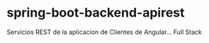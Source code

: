 # spring-boot-backend-apirest 
Servicios REST de la aplicacion de Clientes de Angular... Full Stack 
